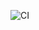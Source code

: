 ![CI](https://github.com/DmitriyIskra/media-geolocation-notification/actions/workflows/web.yml/badge.svg)